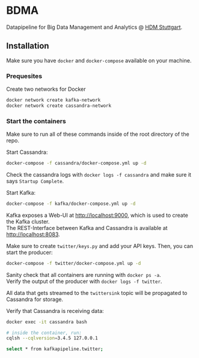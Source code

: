 # BDMA

Datapipeline for Big Data Management and Analytics @ [HDM Stuttgart](https://www.hdm-stuttgart.de/).

## Installation

Make sure you have `docker` and `docker-compose` available on your machine.


### Prequesites

Create two networks for Docker

```bash
docker network create kafka-network
docker network create cassandra-network
```

### Start the containers

Make sure to run all of these commands inside of the root directory of the repo.

Start Cassandra:
```bash
docker-compose -f cassandra/docker-compose.yml up -d
```

Check the cassandra logs with `docker logs -f cassandra` and make sure it says `Startup Complete`.

Start Kafka:
```bash
docker-compose -f kafka/docker-compose.yml up -d
```

Kafka exposes a Web-UI at [http://localhost:9000](http://localhost:9000), which is used to create the Kafka cluster.<br>
The REST-Interface between Kafka and Cassandra is available at [http://localhost:8083](http://localhost:8083).

Make sure to create `twitter/keys.py` and add your API keys. Then, you can start the producer:
```bash
docker-compose -f twitter/docker-compose.yml up -d
```

Sanity check that all containers are running with `docker ps -a`.<br>
Verify the output of the producer with `docker logs -f twitter`.

All data that gets streamed to the `twittersink` topic will be propagated to Cassandra for storage.

Verify that Cassandra is receiving data:
```bash
docker exec -it cassandra bash

# inside the container, run:
cqlsh --cqlversion=3.4.5 127.0.0.1

select * from kafkapipeline.twitter;
```

